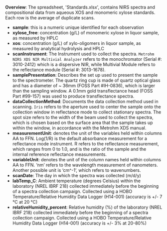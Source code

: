 **Overview**: The spreadsheet, 'Standards.xlsx', contains NIRS spectra and compositional data from aqueous XOS and monomeric xylose standards. Each row is the average of duplicate scans.
* **sample**: this is a numeric unique identified for each observation
* **xylose_free**: concentration (g/L) of monomeric xylose in liquor sample, as measured by HPLC
* **xos**: concentration (g/L) of xylo-oligomers in liquor sample, as measured by analytical hydrolysis and HPLC 
* **scanInstrument**: The Instrument used to collect the spectra. `Metrohm NIRS XDS NIR Multivial Analyzer` refers to the monochromator (Serial #: 3010-2412) which is a dispersive NIR, while Multivial Module refers to the reflectance module (Serial #: 3013-1678). 
* **samplePresentation**: Describes the set up used to present the sample to the spectrometer. The quartz ring cup is made of quartz optical glass and has a diameter of ~ 36mm (FOSS Part #IH-0836), which is larger than the sampling window. A 0.1mm gold transflectance head (FOSS Part #99-157) was used to produce transflectance spectra.
* **dataCollectionMethod**: Documents the data collection method used in scanning. `Iris` refers to the aperture used to center the sample onto the collection window in reflectance mode to collect stationary spectra. The spot size refers to the width of the beam used to collect the spectra, which is chosen based on the surface area that the sample takes up within the window, in accordance with the Metrohm XDS manual. 
* **measurementUnit**: denotes the unit of the variables held within columns AA to FFN. Log(1/R) is the default absorbance measurement for a reflectance mode instrument. R refers to the reflectance measurement, which ranges from 0 to 1.0, and is the ratio of the sample and the internal reference reflectance measurements. 
* **variableUnit**: denotes the unit of the column names held within columns AA to FFN. ‘nm’ refers to the wavelength measurement of nanometers. Another possible unit is ‘cm^-1’, which refers to wavenumbers. 
* **scanDate**: The day in which the spectra was collected (m/d/y)
* **labTemp_C**: Ambient temperature (degrees Celsius) within the laboratory (NREL IBRF 218) collected immediately before the beginning of a spectra collection campaign. Collected using a HOBO Temperature/Relative Humidity Data Logger (H14-001) (accuracy is +/- 7 °C  at 20 °C) 
* **relativeHumidity_percent**: Relative humidity (%) of the laboratory (NREL IBRF 218) collected immediately before the beginning of a spectra collection campaign. Collected using a HOBO Temperature/Relative Humidity Data Logger (H14-001) (accuracy is +/- 3% at 20-80%) 
